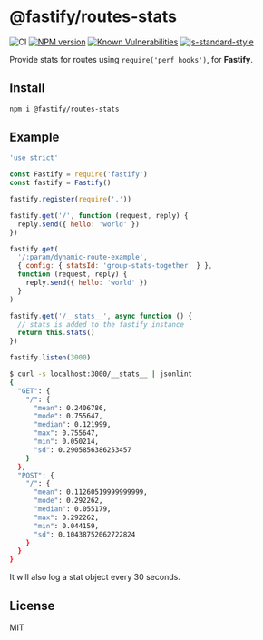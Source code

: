# @fastify/routes-stats

![CI](https://github.com/fastify/fastify-routes-stats/workflows/CI/badge.svg)
[![NPM version](https://img.shields.io/npm/v/@fastify/routes-stats.svg?style=flat)](https://www.npmjs.com/package/@fastify/routes-stats)
[![Known Vulnerabilities](https://snyk.io/test/github/fastify/fastify-routes-stats/badge.svg)](https://snyk.io/test/github/fastify/fastify-routes-stats)
[![js-standard-style](https://img.shields.io/badge/code%20style-standard-brightgreen.svg?style=flat)](https://standardjs.com/)

Provide stats for routes using `require('perf_hooks')`, for **Fastify**.

## Install

```sh
npm i @fastify/routes-stats
```

## Example

```js
'use strict'

const Fastify = require('fastify')
const fastify = Fastify()

fastify.register(require('.'))

fastify.get('/', function (request, reply) {
  reply.send({ hello: 'world' })
})

fastify.get(
  '/:param/dynamic-route-example',
  { config: { statsId: 'group-stats-together' } },
  function (request, reply) {
    reply.send({ hello: 'world' })
  }
)

fastify.get('/__stats__', async function () {
  // stats is added to the fastify instance
  return this.stats()
})

fastify.listen(3000)
```

```sh
$ curl -s localhost:3000/__stats__ | jsonlint
{
  "GET": {
    "/": {
      "mean": 0.2406786,
      "mode": 0.755647,
      "median": 0.121999,
      "max": 0.755647,
      "min": 0.050214,
      "sd": 0.2905856386253457
    }
  },
  "POST": {
    "/": {
      "mean": 0.11260519999999999,
      "mode": 0.292262,
      "median": 0.055179,
      "max": 0.292262,
      "min": 0.044159,
      "sd": 0.10438752062722824
    }
  }
}
```

It will also log a stat object every 30 seconds.

## License

MIT
